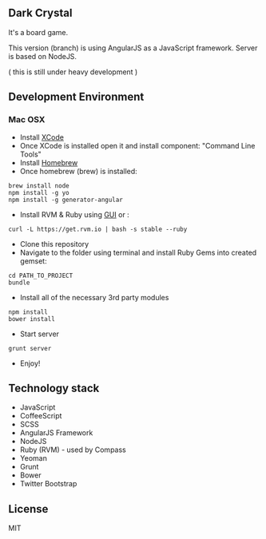 ## Dark Crystal

It's a board game.

This version (branch) is using AngularJS as a JavaScript framework.
Server is based on NodeJS.


( this is still under heavy development )


## Development Environment

### Mac OSX

* Install [XCode](https://developer.apple.com/xcode/)
* Once XCode is installed open it and install component: "Command Line Tools"
* Install [Homebrew](http://brew.sh/)
* Once homebrew (brew) is installed:

```
brew install node
npm install -g yo
npm install -g generator-angular
```

* Install RVM & Ruby using [GUI](http://jewelrybox.unfiniti.com/) or :

```
curl -L https://get.rvm.io | bash -s stable --ruby
```

* Clone this repository
* Navigate to the folder using terminal and install Ruby Gems into created gemset:

```
cd PATH_TO_PROJECT
bundle
```

* Install all of the necessary 3rd party modules

```
npm install
bower install
```

* Start server

```
grunt server
```

* Enjoy!

## Technology stack

* JavaScript
* CoffeeScript
* SCSS
* AngularJS Framework
* NodeJS
* Ruby (RVM) - used by Compass
* Yeoman
* Grunt
* Bower
* Twitter Bootstrap


## License

MIT
